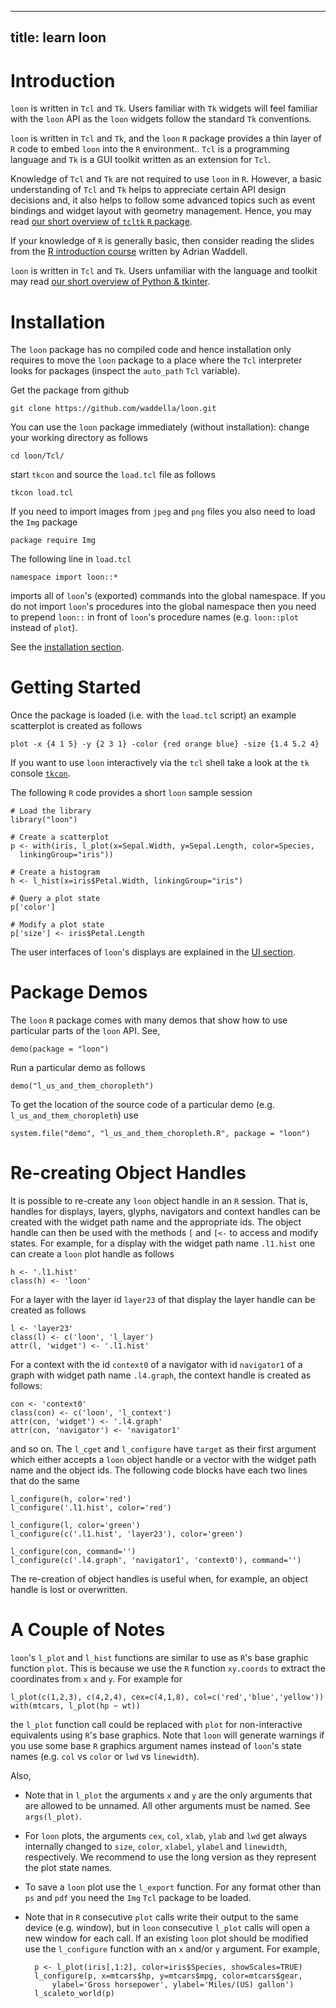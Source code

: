 <script type="text/javascript">
document.getElementById("learn_intro").className += " selected";
</script>

---
title: learn loon
---

# Introduction

<Tcl> `loon` is written in `Tcl` and `Tk`. Users familiar with `Tk`
widgets will feel familiar with the `loon` API as the `loon` widgets
follow the standard `Tk` conventions. </Tcl>


<R>

<!--

<div class="todo">`loon` is available in `R` with the `loon` `R`
package which is hosted on `CRAN`.</div> 

-->

`loon` is written in `Tcl` and `Tk`, and the `loon` `R` package
provides a thin layer of `R` code to embed `loon` into the `R`
environment.. `Tcl` is a programming language and `Tk` is a GUI
toolkit written as an extension for `Tcl`.

Knowledge of `Tcl` and `Tk` are not required to use `loon` in
`R`. However, a basic understanding of `Tcl` and `Tk` helps to
appreciate certain API design decisions and, it also helps to follow
some advanced topics such as event bindings and widget layout with
geometry management. Hence, you may read
[our short overview of `tcltk` `R` package](learn_R_tcltk.html).

If your knowledge of `R` is generally basic, then consider reading the
slides from the
[R introduction course](http://adrian.waddell.ch/RforEcon/) written by
Adrian Waddell.

</R>

<Python> `loon` is written in `Tcl` and `Tk`. Users unfamiliar with
the language and toolkit may read <a
href="learn_Python_tkinter.html">our short overview of Python &
tkinter</a>.  </Python>



# Installation
<Tcl>

The `loon` package has no compiled code and hence installation only
requires to move the `loon` package to a place where the `Tcl`
interpreter looks for packages (inspect the `auto_path` `Tcl`
variable).

Get the package from github

~~~
git clone https://github.com/waddella/loon.git
~~~

You can use the `loon` package immediately (without installation):
change your working directory as follows

~~~
cd loon/Tcl/
~~~

start `tkcon` and source the `load.tcl` file as follows

~~~
tkcon load.tcl
~~~

If you need to import images from `jpeg` and `png` files you also need
to load the `Img` package

~~~
package require Img
~~~

The following line in `load.tcl`

~~~
namespace import loon::*
~~~

imports all of `loon`'s (exported) commands into the global
namespace. If you do not import `loon`'s procedures into the global
namespace then you need to prepend `loon::` in front of `loon`'s
procedure names (e.g. `loon::plot` instead of `plot`).

</Tcl>

<R>

See the [installation section](install.html).

</R>



# Getting Started

<Tcl>

Once the package is loaded (i.e. with the `load.tcl` script) an
example scatterplot is created as follows

~~~
plot -x {4 1 5} -y {2 3 1} -color {red orange blue} -size {1.4 5.2 4}
~~~

If you want to use `loon` interactively via the `tcl` shell take a
look at the `tk` console [`tkcon`](http://tkcon.sourceforge.net/).
</Tcl>


<R> The following `R` code provides a short `loon` sample session

~~~
# Load the library
library("loon")

# Create a scatterplot
p <- with(iris, l_plot(x=Sepal.Width, y=Sepal.Length, color=Species,
  linkingGroup="iris"))

# Create a histogram
h <- l_hist(x=iris$Petal.Width, linkingGroup="iris")

# Query a plot state
p['color']

# Modify a plot state
p['size'] <- iris$Petal.Length
~~~
</R>

The user interfaces of `loon`'s displays are explained in the
[UI section](UI.html).


<R>

# Package Demos

The `loon` `R` package comes with many demos that show how to use
particular parts of the `loon` API. See,

~~~{.notrun}
demo(package = "loon")
~~~

Run a particular demo as follows

~~~{.notrun}
demo("l_us_and_them_choropleth")
~~~

To get the location of the source code of a particular demo
(e.g. `l_us_and_them_choropleth`) use

~~~{.notrun}
system.file("demo", "l_us_and_them_choropleth.R", package = "loon")
~~~


# Re-creating Object Handles


It is possible to re-create any `loon` object handle in an `R`
session. That is, handles for displays, layers, glyphs, navigators and
context handles can be created with the widget path name and the
appropriate ids. The object handle can then be used with the methods
`[` and `[<-` to access and modify states. For example, for a display with the widget path name `.l1.hist` one can create a `loon` plot handle as follows

~~~{.notrun}
h <- '.l1.hist'
class(h) <- 'loon'  
~~~

For a layer with the layer id `layer23` of that display the layer
handle can be created as follows

~~~{.notrun}
l <- 'layer23'
class(l) <- c('loon', 'l_layer')
attr(l, 'widget') <- '.l1.hist' 
~~~

For a context with the id `context0` of a navigator with id `navigator1` of a graph with widget path name `.l4.graph`, the context handle is created as follows:

~~~{.notrun}
con <- 'context0'
class(con) <- c('loon', 'l_context')
attr(con, 'widget') <- '.l4.graph'
attr(con, 'navigator') <- 'navigator1' 
~~~

and so on. The `l_cget` and `l_configure` have `target` as their first argument which either accepts a `loon` object handle or a vector with the widget path name and the object ids. The following code blocks have each two lines that do the same

~~~{.notrun}
l_configure(h, color='red')
l_configure('.l1.hist', color='red')
~~~

~~~{.notrun}
l_configure(l, color='green')
l_configure(c('.l1.hist', 'layer23'), color='green')
~~~

~~~{.notrun}
l_configure(con, command='')
l_configure(c('.l4.graph', 'navigator1', 'context0'), command='')
~~~

The re-creation of object handles is useful when, for example, an object handle is lost or overwritten.



# A Couple of Notes

`loon`'s `l_plot` and `l_hist` functions are similar to use as `R`'s
base graphic function `plot`. This is because we use the `R` function
`xy.coords` to extract the coordinates from `x` and `y`. For example
for

~~~
l_plot(c(1,2,3), c(4,2,4), cex=c(4,1,8), col=c('red','blue','yellow'))
with(mtcars, l_plot(hp ~ wt))
~~~

the `l_plot` function call could be replaced with `plot` for non-interactive equivalents using `R`'s base graphics. Note that `loon` will generate warnings if you use some base `R` graphics argument names instead of `loon`'s state names (e.g. `col` vs `color` or `lwd` vs `linewidth`).

Also, 

- Note that in `l_plot` the arguments `x` and `y` are the only
arguments that are allowed to be unnamed. All other arguments must be
named. See `args(l_plot)`.

- For `loon` plots, the arguments `cex`, `col`, `xlab`, `ylab` and
`lwd` get always internally changed to `size`, `color`, `xlabel`,
`ylabel` and `linewidth`, respectively. We recommend to use the long
version as they represent the plot state names.

- To save a `loon` plot use the `l_export` function. For any format
  other than `ps` and `pdf` you need the `Img` `Tcl` package to be
  loaded. 

- Note that in `R` consecutive `plot` calls write their output to the same device (e.g. window), but in `loon` consecutive `l_plot` calls will open a new window for each call. If an existing `loon` plot should be modified use the `l_configure` function with an `x` and/or `y` argument. For example,

		p <- l_plot(iris[,1:2], color=iris$Species, showScales=TRUE)
		l_configure(p, x=mtcars$hp, y=mtcars$mpg, color=mtcars$gear,
			ylabel='Gross horsepower', ylabel='Miles/(US) gallon')
		l_scaleto_world(p)

</R>

